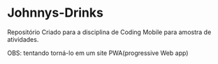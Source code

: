 # Johnnys-Drinks
Repositório Criado para a disciplina de Coding Mobile para amostra de atividades.

OBS: tentando torná-lo em um site PWA(progressive Web app)

